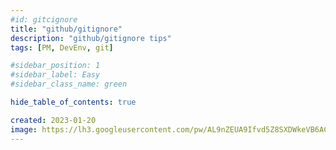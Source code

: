 ```yaml
---
#id: gitcignore
title: "github/gitignore"
description: "github/gitignore tips"
tags: [PM, DevEnv, git]

#sidebar_position: 1
#sidebar_label: Easy
#sidebar_class_name: green

hide_table_of_contents: true

created: 2023-01-20
image: https://lh3.googleusercontent.com/pw/AL9nZEUA9Ifvd5Z8SXDWkeVB6AC4MPGwnXaL6kBXNPoXwOQQ2jOcZ1Jw_0p8TKK8C3ZX0e67_FOY15eDrm7aaXSQJcKtoUzC80SAQEHsaBy6qS2AqNNs5VUFNXBKm439y_1wkvmDl-PnL8ReojnIumNlEvOXBg=w800-no?authuser=0
---
```


